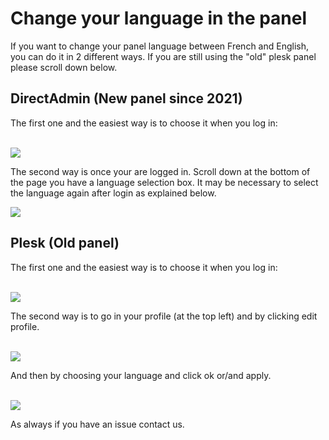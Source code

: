 # Change your language in the panel

If you want to change your panel language between French and English, you can do it in 2 different ways.
If you are still using the "old" plesk panel please scroll down below.

## DirectAdmin (New panel since 2021)

The first one and the easiest way is to choose it when you log in:  
 

![](https://i.imgur.com/7XI1RvN.png)

The second way is once your are logged in.
Scroll down at the bottom of the page you have a language selection box.
It may be necessary to select the language again after login as explained below.

![](https://i.imgur.com/udhjHYv.png)


## Plesk (Old panel)

The first one and the easiest way is to choose it when you log in:  
 

![](https://i.imgur.com/c5G4bla.png)

The second way is to go in your profile (at the top left) and by clicking edit profile.  
 

![](https://i.imgur.com/O0YG6ie.png)

  
And then by choosing your language and click ok or/and apply.  
 

![](https://i.imgur.com/btATal8.png)

  
  
As always if you have an issue contact us.
